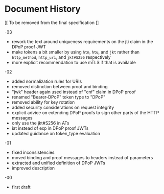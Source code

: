 # Document History

   [[ To be removed from the final specification ]]
   
   -03 
   
   * rework the text around uniqueness requirements on the jti claim in the DPoP proof JWT
   * make tokens a bit smaller by using `htm`, `htu`, and `jkt` rather than `http_method`, `http_uri`, and `jkt#S256` respectively
   * more explicit recommendation to use mTLS if that is available

   -02
   
   * added normalization rules for URIs
   * removed distinction between proof and binding
   * "jwk" header again used instead of "cnf" claim in DPoP proof
   * renamed "Bearer-DPoP" token type to "DPoP"
   * removed ability for key rotation
   * added security considerations on request integrity
   * explicit advice on extending DPoP proofs to sign other parts of the HTTP messages
   * only use the jkt#S256 in ATs
   * iat instead of exp in DPoP proof JWTs
   * updated guidance on token_type evaluation


   -01
   
   * fixed inconsistencies
   * moved binding and proof messages to headers instead of parameters
   * extracted and unified definition of DPoP JWTs
   * improved description


   -00 

   *  first draft
   

   
